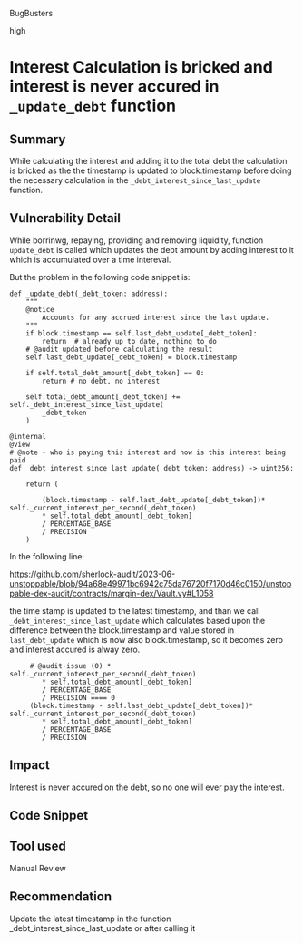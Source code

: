 BugBusters

high

# Interest Calculation is bricked and interest is never accured in `_update_debt` function

## Summary
While calculating the interest and adding it to the total debt the calculation is bricked as the the timestamp is updated to block.timestamp before doing the necessary calculation in the `_debt_interest_since_last_update` function.
## Vulnerability Detail
While borrinwg, repaying, providing and removing liquidity, function `update_debt` is called which updates the debt amount by adding interest to it which is accumulated over a time intereval.

But the problem in the following code snippet is:

```solidity
def _update_debt(_debt_token: address):
    """
    @notice
        Accounts for any accrued interest since the last update.
    """
    if block.timestamp == self.last_debt_update[_debt_token]:
        return  # already up to date, nothing to do
    # @audit updated before calculating the result
    self.last_debt_update[_debt_token] = block.timestamp
    
    if self.total_debt_amount[_debt_token] == 0:
        return # no debt, no interest

    self.total_debt_amount[_debt_token] += self._debt_interest_since_last_update(
        _debt_token
    )

@internal
@view
# @note - who is paying this interest and how is this interest being paid
def _debt_interest_since_last_update(_debt_token: address) -> uint256:

    return (

        (block.timestamp - self.last_debt_update[_debt_token])* self._current_interest_per_second(_debt_token)
        * self.total_debt_amount[_debt_token]
        / PERCENTAGE_BASE 
        / PRECISION
    )
```

In the following line:

https://github.com/sherlock-audit/2023-06-unstoppable/blob/94a68e49971bc6942c75da76720f7170d46c0150/unstoppable-dex-audit/contracts/margin-dex/Vault.vy#L1058

the time stamp is updated to the latest timestamp, and than we call `_debt_interest_since_last_update` which calculates based upon the difference between the block.timestamp and value stored in `last_debt_update` which is now also block.timestamp, so it becomes zero and interest accured is alway zero.
```solidity
     # @audit-issue (0) *  self._current_interest_per_second(_debt_token)
        * self.total_debt_amount[_debt_token]
        / PERCENTAGE_BASE 
        / PRECISION ==== 0
     (block.timestamp - self.last_debt_update[_debt_token])* self._current_interest_per_second(_debt_token)
        * self.total_debt_amount[_debt_token]
        / PERCENTAGE_BASE 
        / PRECISION
```
## Impact
Interest is never accured on the debt, so no one will ever pay the interest.
## Code Snippet

## Tool used

Manual Review

## Recommendation
Update the latest  timestamp in the function _debt_interest_since_last_update or after calling it
